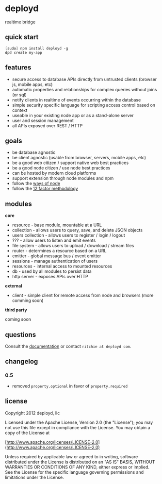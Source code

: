 # deployd

realtime bridge

## quick start

    [sudo] npm install deployd -g
    dpd create my-app

## features

 - secure access to database APIs directly from untrusted clients (browser js, mobile apps, etc)
 - automatic properties and relationships for complex queries without joins (or sql)
 - notify clients in realtime of events occurring within the database
 - simple security specific language for scripting access control based on context
 - useable in your existing node app or as a stand-alone server
 - user and session management
 - all APIs exposed over REST / HTTP

## goals

 - be database agnostic
 - be client agnostic (usable from browser, servers, mobile apps, etc)
 - be a good web citizen / support native web best practices
 - be a good node citizen / use node best practices
 - can be hosted by modern cloud platforms
 - support extension through node modules and npm
 - follow the [ways of node](http://www.mikealrogers.com/posts/the-way-of-node.html)
 - follow the [12 factor methodology](http://www.12factor.net/)

## modules

**core**

 - resource - base module, mountable at a URL
 - collection - allows users to query, save, and delete JSON objects
 - users collection - allows users to register / login / logout
 - ??? - allow users to listen and emit events 
 - file system - allows users to upload / download / stream files
 - router - determines a resource based on a URL
 - emitter - global message bus / event emitter
 - sessions - manage authentication of users
 - resources - internal access to mounted resources
 - db - used by all modules to persist data
 - http server - exposes APIs over HTTP

**external**

 - client - simple client for remote access from node and browsers (more comming soon)

**third party**

  coming soon

## questions

Consult the [documentation](http://deployd.github.com/deployd) or contact `ritchie at deployd com`.

## changelog

### 0.5

  - removed `property.optional` in favor of `property.required`

## license

Copyright 2012 deployd, llc

Licensed under the Apache License, Version 2.0 (the "License");
you may not use this file except in compliance with the License.
You may obtain a copy of the License at

[http://www.apache.org/licenses/LICENSE-2.0](http://www.apache.org/licenses/LICENSE-2.0)

Unless required by applicable law or agreed to in writing, software
distributed under the License is distributed on an "AS IS" BASIS,
WITHOUT WARRANTIES OR CONDITIONS OF ANY KIND, either express or implied.
See the License for the specific language governing permissions and
limitations under the License.